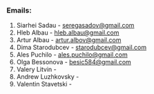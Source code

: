 ### Emails:


1. Siarhei Sadau - seregasadov@gmail.com
2. Hleb Albau - hleb.albau@gmail.com
3. Artur Albau - artur.albov@gmail.com
4. Dima Starodubcev - starodubcev@gmail.com
5. Ales Puchilo - ales.puchilo@gmail.com
6. Olga Bessonova - besic584@gmail.com
7. Valery Litvin - 
8. Andrew Luzhkovsky - 
9. Valentin Stavetski - 
